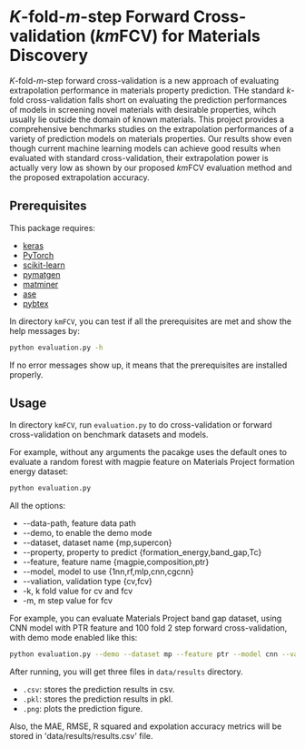 # *K*-fold-*m*-step Forward Cross-validation (*km*FCV) for Materials Discovery
*K*-fold-*m*-step forward cross-validation is a new approach of evaluating extrapolation performance in materials property prediction. THe standard *k*-fold cross-validation falls short on evaluating the prediction performances of models in screening novel materials with desirable properties, wihch usually lie outside the domain of known materials. This project provides a comprehensive benchmarks studies on the extrapolation performances of a variety of prediction models on materials properties. Our results show even though current machine learning models can achieve good results when evaluated with standard cross-validation, their extrapolation power is actually very low as shown by our proposed *km*FCV evaluation method and the proposed extrapolation accuracy.

##  Prerequisites

This package requires:

- [keras](https://keras.io/)
- [PyTorch](http://pytorch.org)
- [scikit-learn](http://scikit-learn.org/stable/)
- [pymatgen](http://pymatgen.org)
- [matminer](https://hackingmaterials.github.io/matminer/)
- [ase](https://wiki.fysik.dtu.dk/ase/index.html)
- [pybtex](https://pybtex.org/)

In directory `kmFCV`, you can test if all the prerequisites are met and show the help messages by:

```bash
python evaluation.py -h
```

If no error messages show up, it means that the prerequisites are installed properly.

## Usage

In directory `kmFCV`, run `evaluation.py` to do cross-validation or forward cross-validation on benchmark datasets and models. 

For example, without any arguments the pacakge uses the default ones to evaluate a random forest with magpie feature on Materials Project formation energy dataset:

```bash
python evaluation.py
```

All the options:
- --data-path, feature data path
- --demo, to enable the demo mode
- --dataset, dataset name {mp,supercon}
- --property, property to predict {formation_energy,band_gap,Tc}
- --feature, feature name {magpie,composition,ptr}
- --model, model to use {1nn,rf,mlp,cnn,cgcnn}
- --valiation, validation type {cv,fcv}
- -k, k fold value for cv and fcv
- -m, m step value for fcv

For example, you can evaluate Materials Project band gap dataset, using CNN model with PTR feature and 100 fold 2 step forward cross-validation, with demo mode enabled like this: 

```bash
python evaluation.py --demo --dataset mp --feature ptr --model cnn --validation fcv -k 100 -m 2
```

After running, you will get three files in `data/results` directory.

- `.csv`: stores the prediction results in csv.
- `.pkl`: stores the prediction results in pkl.
- `.png`: plots the prediction figure.

Also, the MAE, RMSE, R squared and expolation accuracy metrics will be stored in 'data/results/results.csv' file.

